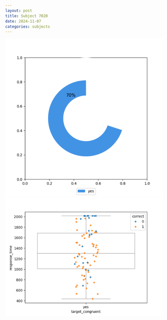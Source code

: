 ```yaml
---
layout: post
title: Subject 7020
date: 2024-11-07
categories: subjects
---
```


![](data/7020/run-27/7020_accuracy_target_congruence.png)
![](data/7020/run-27/7020_rt_congruence.png)
